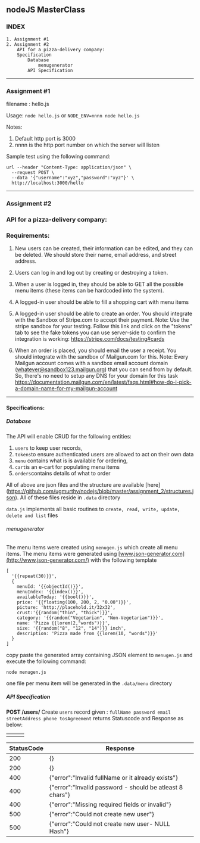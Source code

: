 ##  nodeJS MasterClass
### INDEX
	1. Assignment #1
	2. Assignment #2
		API for a pizza-delivery company:
		Specification
			Database
				menugenerator
			API Specification
---		
### Assignment #1
filename : hello.js

Usage: 
`node hello.js` or
`NODE_ENV=nnnn node hello.js`

Notes:
1. Default http port is 3000
2. nnnn is the http port number on which the server will listen

Sample test using the following command:
```
url --header "Content-Type: application/json" \
  --request POST \
  --data '{"username":"xyz","password":"xyz"}' \
  http://localhost:3000/hello
```
---
### Assignment #2

### API for a pizza-delivery company: 
### Requirements:
1. New users can be created, their information can be edited, and they can be deleted. We should store their name, email address, and street address.

2. Users can log in and log out by creating or destroying a token.

3. When a user is logged in, they should be able to GET all the possible menu items (these items can be hardcoded into the system). 

4. A logged-in user should be able to fill a shopping cart with menu items

5. A logged-in user should be able to create an order. You should integrate with the Sandbox of Stripe.com to accept their payment. Note: Use the stripe sandbox for your testing. Follow this link and click on the "tokens" tab to see the fake tokens you can use server-side to confirm the integration is working: https://stripe.com/docs/testing#cards

6. When an order is placed, you should email the user a receipt. You should integrate with the sandbox of Mailgun.com for this. Note: Every Mailgun account comes with a sandbox email account domain (whatever@sandbox123.mailgun.org) that you can send from by default. So, there's no need to setup any DNS for your domain for this task https://documentation.mailgun.com/en/latest/faqs.html#how-do-i-pick-a-domain-name-for-my-mailgun-account
---

#### Specifications:
##### Database
The API will enable CRUD for the following entities: 
1. `users`  to keep user records, 
2. `tokens`to ensure authenticated users are allowed to act on their own data 
3. `menu` contains what is is available for ordering, 
4. `cart`is an e-cart for populating menu items
5. `orders`contains details of what to order

All of above are json files and the structure are available [here] (https://github.com/ugmurthy/nodejs/blob/master/assignment_2/structures.json). All of these files reside in `.data` directory 

`data.js` implements all basic routines to `create, read, write, update, delete and list` files

###### menugenerator
The menu items were created using `menugen.js` which create all menu items. The menu items were generated using [www.json-generator.com](http://www.json-generator.com/) with the following template 
```
[
  '{{repeat(30)}}',
  {
    menuId: '{{objectId()}}',
    menuIndex: '{{index()}}',
    availableToday: '{{bool()}}',
    price: '{{floating(100, 200, 2, "0.00")}}',
    picture: 'http://placehold.it/32x32',
    crust:'{{random("thin", "thick")}}',
    category: '{{random("Vegetarian", "Non-Vegetarian")}}',
    name: 'Pizza {{lorem(2,"words")}}',
    size: '{{random("8", "12", "14")}} inch',
    description: 'Pizza made from {{lorem(10, "words")}}'
  }
]
```
copy paste the generated array containing JSON element to `menugen.js` and
execute the following command:

`node menugen.js`

one file per menu item will be generated in the `.data/menu` directory

##### API Specification
**POST /users/**
	 Create `users` record given :  `fullName
password
email
streetAddress
phone
tosAgreement` returns Statuscode and Response as below:
 
|  |  |  |
|--|--|--|
|  |  |  |

|StatusCode  |Response  |
|--|--|
|200  |{}  |
|200  |{}  |
|400|{"error":"Invalid fullName or it already exists"}|
|400|{"error":"Invalid password - should be atleast 8 chars"}|
|400|{"error":"Missing required fields or invalid"}|
|500|{"error":"Could not create new user"}|
|500|{"error":"Could not create new user- NULL Hash"}|
<!--stackedit_data:
eyJoaXN0b3J5IjpbNzA4NjM2MzYzLDE5MzE3MjQ3ODcsOTQ3ND
U2MDgxLDI2MDUwNTUxNV19
-->